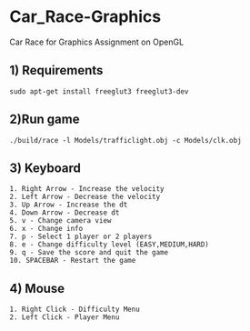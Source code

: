 # Car_Race-Graphics
Car Race for Graphics Assignment on OpenGL

## 1) Requirements
    
    sudo apt-get install freeglut3 freeglut3-dev  
    
## 2)Run game
    ./build/race -l Models/trafficlight.obj -c Models/clk.obj
   
## 3) Keyboard
    1. Right Arrow - Increase the velocity
    2. Left Arrow - Decrease the velocity
    3. Up Arrow - Increase the dt
    4. Down Arrow - Decrease dt
    5. v - Change camera view
    6. x - Change info
    7. p - Select 1 player or 2 players
    8. e - Change difficulty level (EASY,MEDIUM,HARD)
    9. q - Save the score and quit the game
    10. SPACEBAR - Restart the game
    
## 4) Mouse
    1. Right Click - Difficulty Menu
    2. Left Click - Player Menu
